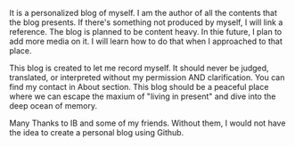 It is a personalized blog of myself.
I am the author of all the contents that the blog presents.
If there's something not produced by myself, I will link a reference.
The blog is planned to be content heavy. In thie future, I plan to add more media on it.
I will learn how to do that when I approached to that place.

This blog is created to let me record myself. It should never be judged, translated, or interpreted without my permission AND clarification. You can find my contact in About section.
This blog should be a peaceful place where we can escape the maxium of "living in present" and dive into the deep ocean of memory.

Many Thanks to IB and some of my friends. Without them, I would not have the idea to create a personal blog using Github.
